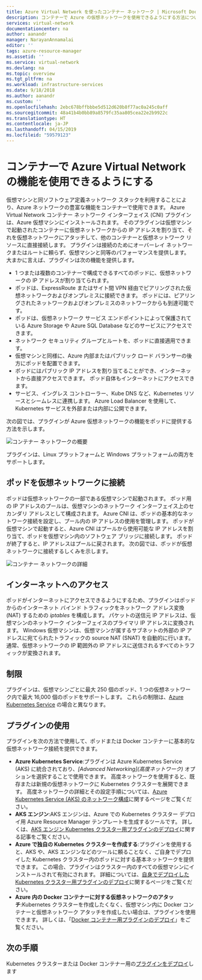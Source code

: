 ```yaml
---
title: Azure Virtual Network を使ったコンテナー ネットワーク | Microsoft Docs
description: コンテナーで Azure の仮想ネットワークを使用できるようにする方法について説明します。
services: virtual-network
documentationcenter: na
author: aanandr
manager: NarayanAnnamalai
editor: ''
tags: azure-resource-manager
ms.assetid: ''
ms.service: virtual-network
ms.devlang: na
ms.topic: overview
ms.tgt_pltfrm: na
ms.workload: infrastructure-services
ms.date: 9/18/2018
ms.author: aanandr
ms.custom: ''
ms.openlocfilehash: 2ebc678bffbbbe5d512d620b8f77ac0a245c0aff
ms.sourcegitcommit: 48a41b4b0bb89a8579fc35aa805cea22e2b9922c
ms.translationtype: HT
ms.contentlocale: ja-JP
ms.lasthandoff: 04/15/2019
ms.locfileid: "59579123"
---
```

# <a name="enable-containers-to-use-azure-virtual-network-capabilities"></a>コンテナーで Azure Virtual Network の機能を使用できるようにする

仮想マシンと同ソフトウェア定義ネットワーク スタックを利用することにより、Azure ネットワークの豊富な機能をコンテナーで使用できます。 Azure Virtual Network コンテナー ネットワーク インターフェイス (CNI) プラグインは、Azure 仮想マシンにインストールされます。 そのプラグインは仮想マシンで起動されたコンテナーに仮想ネットワークからの IP アドレスを割り当て、それを仮想ネットワークにアタッチして、他のコンテナーと仮想ネットワーク リソースに直接接続します。 プラグインは接続のためにオーバーレイ ネットワークまたはルートに頼らず、仮想マシンと同等のパフォーマンスを提供します。 大まかに言えば、プラグインは次の機能を提供します。

- 1 つまたは複数のコンテナーで構成できるすべてのポッドに、仮想ネットワークの IP アドレスが割り当てられます。
- ポッドは、ExpressRoute またはサイト間 VPN 経由でピアリングされた仮想ネットワークおよびオンプレミスに接続できます。 ポッドには、ピアリングされたネットワークおよびオンプレミスのネットワークからも到達可能です。
- ポッドは、仮想ネットワーク サービス エンドポイントによって保護されている Azure Storage や Azure SQL Database などのサービスにアクセスできます。
- ネットワーク セキュリティ グループとルートを、ポッドに直接適用できます。
- 仮想マシンと同様に、Azure 内部またはパブリック ロード バランサーの後方にポッドを配置できます。
- ポッドにはパブリック IP アドレスを割り当てることができ、インターネットから直接アクセスできます。 ポッド自体もインターネットにアクセスできます。
- サービス、イングレス コントローラー、Kube DNS など、Kubernetes リソースとシームレスに連携します。 Azure Load Balancer を使用して、Kubernetes サービスを外部または内部に公開できます。

次の図では、プラグインが Azure 仮想ネットワークの機能をポッドに提供する方法を示します。

![コンテナー ネットワークの概要](./media/container-networking/container-networking-overview.png)

プラグインは、Linux プラットフォームと Windows プラットフォームの両方をサポートします。

## <a name="connecting-pods-to-a-virtual-network"></a>ポッドを仮想ネットワークに接続

ポッドは仮想ネットワークの一部である仮想マシンで起動されます。 ポッド用の IP アドレスのプールは、仮想マシンのネットワーク インターフェイス上のセカンダリ アドレスとして構成されます。 Azure CNI は、ポッドの基本的なネットワーク接続を設定し、プール内の IP アドレスの使用を管理します。 ポッドが仮想マシンで起動すると、Azure CNI はプールから使用可能な IP アドレスを割り当て、ポッドを仮想マシン内のソフトウェア ブリッジに接続します。 ポッドが終了すると、IP アドレスはプールに戻されます。 次の図では、ポッドが仮想ネットワークに接続するしくみを示します。

![コンテナー ネットワークの詳細](./media/container-networking/container-networking-detail.png)

## <a name="internet-access"></a>インターネットへのアクセス

ポッドがインターネットにアクセスできるようにするため、プラグインはポッドからのインターネット バインド トラフィックをネットワーク アドレス変換 (NAT) するための *iptables* を構成します。 パケットの送信元 IP アドレスは、仮想マシンのネットワーク インターフェイスのプライマリ IP アドレスに変換されます。 Windows 仮想マシンは、仮想マシンが属するサブネットの外部の IP アドレスに宛てられたトラフィックの source NAT (SNAT) を自動的に行います。 通常、仮想ネットワークの IP 範囲外の IP アドレスに送信されるすべてのトラフィックが変換されます。

## <a name="limits"></a>制限

プラグインは、仮想マシンごとに最大 250 個のポッド、1 つの仮想ネットワーク内で最大 16,000 個のポッドをサポートします。 これらの制限は、[Azure Kubernetes Service](../azure-subscription-service-limits.md?toc=%2fazure%2fvirtual-network%2ftoc.json#azure-kubernetes-service-limits) の場合と異なります。

## <a name="using-the-plug-in"></a>プラグインの使用

プラグインを次の方法で使用して、ポッドまたは Docker コンテナーに基本的な仮想ネットワーク接続を提供できます。

- **Azure Kubernetes Service**:プラグインは Azure Kubernetes Service (AKS) に統合されており、*[Advanced Networking]\(高度ネットワーク\)* オプションを選択することで使用できます。 高度ネットワークを使用すると、既存または新規の仮想ネットワークに Kubernetes クラスターを展開できます。 高度ネットワークの詳細とその設定手順については、[Azure Kubernetes Service (AKS) のネットワーク構成](../aks/networking-overview.md?toc=%2fazure%2fvirtual-network%2ftoc.json)に関するページをご覧ください。
- **AKS エンジン**:AKS エンジンは、Azure での Kubernetes クラスター デプロイ用 Azure Resource Manager テンプレートを生成するツールです。 詳しくは、[AKS エンジン Kubernetes クラスター用プラグインのデプロイ](deploy-container-networking.md#deploy-the-azure-virtual-network-container-network-interface-plug-in)に関する記事をご覧ください。
- **Azure で独自の Kubernetes クラスターを作成する**:プラグインを使用すると、AKS や、AKS エンジンなどのツールに頼ることなく、ご自身でデプロイした Kubernetes クラスター内のポッドに対する基本ネットワークを提供できます。 この場合、プラグインはクラスター内のすべての仮想マシンにインストールされて有効にされます。 詳細については、[自身でデプロイした Kubernetes クラスター用プラグインのデプロイ](deploy-container-networking.md#deploy-plug-in-for-a-kubernetes-cluster)に関するページをご覧ください。
- **Azure 内の Docker コンテナーに対する仮想ネットワークのアタッチ**:Kubernetes クラスターを作成したくなく、仮想マシン内に Docker コンテナーと仮想ネットワーク アタッチを作成したい場合は、プラグインを使用できます。 詳しくは、「[Docker コンテナー用プラグインのデプロイ](deploy-container-networking.md#deploy-plug-in-for-docker-containers)」をご覧ください。

## <a name="next-steps"></a>次の手順

Kubernetes クラスターまたは Docker コンテナー用の[プラグインをデプロイ](deploy-container-networking.md)します
